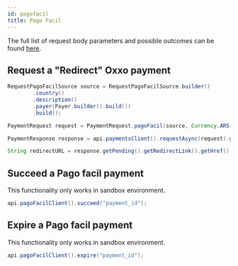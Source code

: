 ```yaml
---
id: pagofacil
title: Pago Facil
---
```


The full list of request body parameters and possible outcomes can be found [here](https://docs.checkout.com/payments/payment-methods/cash-and-atm-payment/pago-facil).

## Request a "Redirect" Oxxo payment

```java
RequestPagoFacilSource source = RequestPagoFacilSource.builder()
        .country()
        .description()
        .payer(Payer.builder().build())
        .build();

PaymentRequest request = PaymentRequest.pagoFacil(source, Currency.ARS, 10L);

PaymentResponse response = api.paymentsClient().requestAsync(request).get();

String redirectURL = response.getPending().getRedirectLink().getHref()
```

## Succeed a Pago facil payment

This functionality only works in sandbox environment.

```java
api.pagoFacilClient().succeed("payment_id");
```

## Expire a Pago facil payment

This functionality only works in sandbox environment.

```java
api.pagoFacilClient().expire("payment_id");
```
